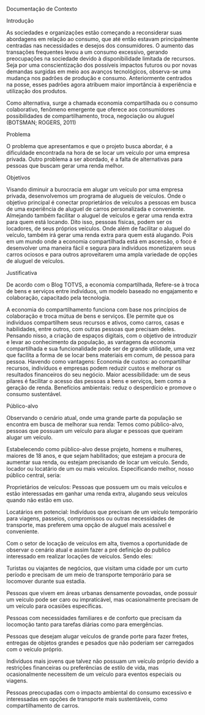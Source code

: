 Documentação de Contexto

Introdução

As sociedades e organizações estão começando a reconsiderar suas abordagens em relação ao consumo, que até então estavam principalmente centradas nas necessidades e desejos dos consumidores. O aumento das transações frequentes levou a um consumo excessivo, gerando preocupações na sociedade devido à disponibilidade limitada de recursos. Seja por uma conscientização dos possíveis impactos futuros ou por novas demandas surgidas em meio aos avanços tecnológicos, observa-se uma mudança nos padrões de produção e consumo. Anteriormente centrados na posse, esses padrões agora atribuem maior importância à experiência e utilização dos produtos.

Como alternativa, surge a chamada economia compartilhada ou o consumo colaborativo, fenômeno emergente que oferece aos consumidores possibilidades de compartilhamento, troca, negociação ou aluguel (BOTSMAN; ROGERS, 2011)

Problema 

O problema que  apresentamos e que o projeto busca abordar, é a dificuldade encontrada na hora de se locar um veículo por uma empresa privada. Outro problema a ser abordado, é a falta de alternativas para pessoas que buscam gerar uma renda melhor. 

Objetivos

Visando diminuir a burocracia em alugar um veículo por uma empresa privada, desenvolvemos um programa de alugueis de veículos. Onde o objetivo principal é conectar proprietários de veículos a pessoas em busca de uma experiência de aluguel de carros personalizada e conveniente. 
Almejando também facilitar o aluguel de veículos e gerar uma renda extra para quem está locando.
Dito isso, pessoas físicas, podem ser os locadores, de seus próprios veículos. Onde além de facilitar o aluguel do veículo, também irá gerar uma renda extra para quem está alugando.
Pois em um mundo onde a economia compartilhada está em ascensão, o foco é desenvolver uma maneira fácil e segura para indivíduos monetizarem seus carros ociosos e para outros aproveitarem uma ampla variedade de opções de aluguel de veículos.

Justificativa

De acordo com o Blog TOTVS, a economia compartilhada, Refere-se à troca de bens e serviços entre indivíduos, um modelo baseado no engajamento e colaboração, capacitado pela tecnologia.  

A economia do compartilhamento funciona com base nos princípios de colaboração e troca mútua de bens e serviços. 
Ele permite que os indivíduos compartilhem seus recursos e ativos, como carros, casas e habilidades, entre outros, com outras pessoas que precisam deles. 
Pensando nisso, a criação de espaços digitais, com o objetivo de introduzir e levar ao conhecimento da população, as vantagens da economia compartilhada e sua funcionalidade pode ser de grande utilidade, uma vez que facilita a forma de se locar bens materiais em comum, de pessoa para pessoa.
Havendo como vantagens:
Economia de custos: ao compartilhar recursos, indivíduos e empresas podem reduzir custos e melhorar os resultados financeiros do seu negócio.
Maior acessibilidade: um de seus pilares é facilitar o acesso das pessoas a bens e serviços, bem como a geração de renda.
Benefícios ambientais: reduz o desperdício e promove o consumo sustentável.

Público-alvo

Observando o cenário atual, onde uma grande parte da população se encontra em busca de melhorar sua renda: Temos como público-alvo, pessoas que possuam um veículo para alugar e pessoas que queiram alugar um veículo.

Estabelecendo como público-alvo desse projeto, homens e mulheres, maiores de 18 anos, e que sejam habilitados; que estejam a procura  de aumentar sua renda, ou estejam precisando de locar um veículo. Sendo, locador ou locatário de um ou mais veículos.
Especificando melhor, nosso público central, seria:
  
Proprietários de veículos: Pessoas que possuem um ou mais veículos e estão interessadas em ganhar uma renda extra, alugando seus veículos quando não estão em uso.
  
Locatários em potencial: Indivíduos que precisam de um veículo temporário para viagens, passeios, compromissos ou outras necessidades de transporte, mas preferem uma opção de aluguel mais acessível e conveniente.
  
Com o setor de locação de veículos em alta, tivemos a oportunidade de observar o cenário atual e assim fazer a pré definição do publico interessado em realizar locações de veiculos. Sendo eles: 
  
Turistas ou viajantes de negócios, que visitam uma cidade por um curto período e precisam de um meio de transporte temporário para se locomover durante sua estadia.
  
Pessoas que vivem em áreas urbanas densamente povoadas, onde possuir um veículo  pode ser caro ou impraticável, mas ocasionalmente precisam de um veículo para ocasiões específicas.
  
Pessoas com necessidades familiares e de conforto que precisam da locomoção tanto para tarefas diárias como para emergências.
  
Pessoas que desejam alugar veículos de grande porte para fazer fretes, entregas de objetos grandes e pesados que não poderiam ser carregados com o veículo próprio.
  
Indivíduos mais jovens que talvez não possuam um veículo  próprio devido a restrições financeiras ou preferências de estilo de vida, mas ocasionalmente necessitem de um veículo  para eventos especiais ou viagens.

Pessoas preocupadas com o impacto ambiental do consumo excessivo e interessadas em opções de transporte mais sustentáveis, como compartilhamento de carros.
